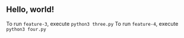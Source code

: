 ## Hello, world!
To run `feature-3`, execute `python3 three.py`
To run `feature-4`, execute `python3 four.py`


